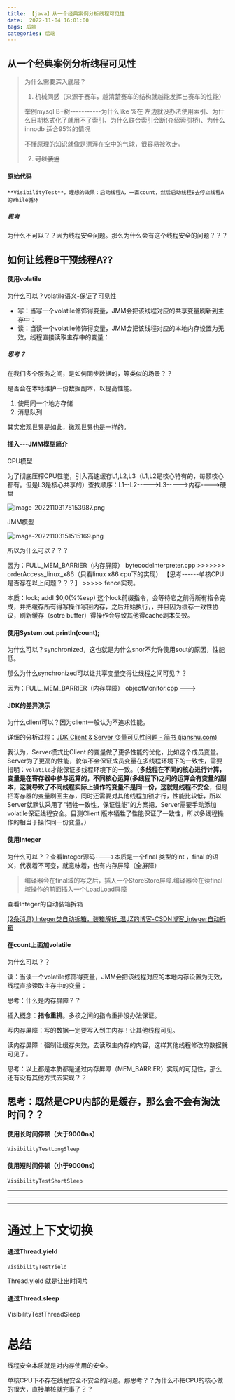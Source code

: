 ```yaml
---
title: 【java】从一个经典案例分析线程可见性
date:  2022-11-04 16:01:00
tags: 后端
categories: 后端
---
```

## 从一个经典案例分析线程可见性

>  为什么需要深入底层？
>
>  1. 机械同感（来源于赛车，越清楚赛车的结构就越能发挥出赛车的性能）
>  
>    举例mysql B+树-----------为什么like %在 左边就没办法使用索引、为什么日期格式化了就用不了索引、为什么联合索引会断(介绍索引桥)、为什么innodb 适合95%的情况
>  
>    不懂原理的知识就像是漂浮在空中的气球，很容易被吹走。
>  
>  2. ~~可以装逼~~

#### 原始代码

	**VisibilityTest**，理想的效果：启动线程A，一直count，然后启动线程B去停止线程A的While循环



##### 思考

为什么不可以？？因为线程安全问题。那么为什么会有这个线程安全的问题？？？



## 如何让线程B干预线程A??



#### 使用volatile

为什么可以？volatile语义-保证了可见性

- 写：当写一个volatile修饰得变量，JMM会把该线程对应的共享变量刷新到主存中：
- 读：当读一个volatile修饰得变量，JMM会把该线程对应的本地内存设置为无效，线程直接读取主存中的变量：



##### 思考？

在我们多个服务之间，是如何同步数据的，等类似的场景？？

是否会在本地维护一份数据副本，以提高性能。

1. 使用同一个地方存储
2. 消息队列

其实宏观世界是如此，微观世界也是一样的。



#### 插入---JMM模型简介

CPU模型

为了彻底压榨CPU性能，引入高速缓存L1,L2,L3（L1,L2是核心特有的，每颗核心都有。但是L3是核心共享的）查找顺序：L1--L2----->L3----->内存---->硬盘

![image-20221103175153987.png](/img/java/1.png)




JMM模型

![image-20221103151515169.png](/img/java/2.png)






所以为什么可以？？？

因为：FULL_MEM_BARRIER（内存屏障）  bytecodeInterpreter.cpp    >>>>>>>   orderAccess_linux_x86（只看linux x86 cpu下的实现） 【思考------单核CPU是否存在以上问题？？？】  >>>>> fence实现。

本质：lock; addl $0,0(%%esp)   这个lock前缀指令，会等待它之前得所有指令完成，并把缓存所有得写操作写回内存，之后开始执行，，并且因为缓存一致性协议，刷新缓存（sotre buffer）得操作会导致其他得cache副本失效。



#### 使用System.out.println(count);

为什么可以？synchronized，这也就是为什么snor不允许使用sout的原因，性能低。

那么为什么synchronized可以让共享变量变得让线程之间可见？？

因为：FULL_MEM_BARRIER（内存屏障） objectMonitor.cpp  ---> 





#### JDK的差异演示

为什么client可以？因为client一般认为不追求性能。

详细的分析过程：[JDK Client & Server 变量可见性问题 - 简书 (jianshu.com)](https://www.jianshu.com/p/d04b93e1d941)

我认为，Server模式比Client 的变量做了更多性能的优化，比如这个成员变量。Server为了更高的性能，貌似不会保证成员变量在多线程环境下的一致性，需要指明：`volatile`才能保证多线程环境下的一致。（**多线程在不同的核心进行计算，变量是在寄存器中参与运算的，不同核心运算(多线程下)之间的运算会有变量的副本，这就导致了不同线程实际上操作的变量不是同一份，这就是线程不安全**，但是把寄存器的变量刷回主存，同时还需要对其他线程加锁才行，性能比较低，所以Server就默认采用了"牺牲一致性，保证性能"的方案把，Server需要手动添加volatile保证线程安全。目测Client 版本牺牲了性能保证了一致性，所以多线程操作的相当于操作同一份变量。）



#### 使用Integer

为什么可以？？查看Integer源码---->本质是一个final 类型的int ，final 的语义，代表着不可变，就意味着，也有内存屏障（全屏障）

> 编译器会在final域的写之后，插入一个StoreStore屏障.编译器会在读final域操作的前面插入一个LoadLoad屏障

查看Integer的自动装箱拆箱

[(2条消息) Integer类自动拆箱，装箱解析_温JZ的博客-CSDN博客_integer自动拆箱](https://blog.csdn.net/weixin_46120888/article/details/121567170)



#### 在count上面加volatile

为什么可以？？

读：当读一个volatile修饰得变量，JMM会把该线程对应的本地内存设置为无效，线程直接读取主存中的变量：



思考：什么是内存屏障？？

插入概念：**指令重排**。多核之间的指令重排没办法保证。

写内存屏障：写的数据一定要写入到主内存！让其他线程可见。

读内存屏障：强制让缓存失效，去读取主内存的内容，这样其他线程修改的数据就可见了。



思考：以上都是本质都是通过内存屏障（MEM_BARRIER）实现的可见性，那么还有没有其他方式去实现？？





## 思考：既然是CPU内部的是缓存，那么会不会有淘汰时间？？



#### 使用长时间停顿（大于9000ns）

```
VisibilityTestLongSleep
```



#### 使用短时间停顿（小于9000ns）

```
VisibilityTestShortSleep
```



----

----

-----



# 通过上下文切换



#### 通过Thread.yield

```
VisibilityTestYield
```

   Thread.yield 就是让出时间片



#### 通过Thread.sleep

VisibilityTestThreadSleep



# 总结

线程安全本质就是对内存使用的安全。

单核CPU下不存在线程安全不安全的问题。那思考？？为什么不把CPU的核心做的很大，直接单核就完事了？？

